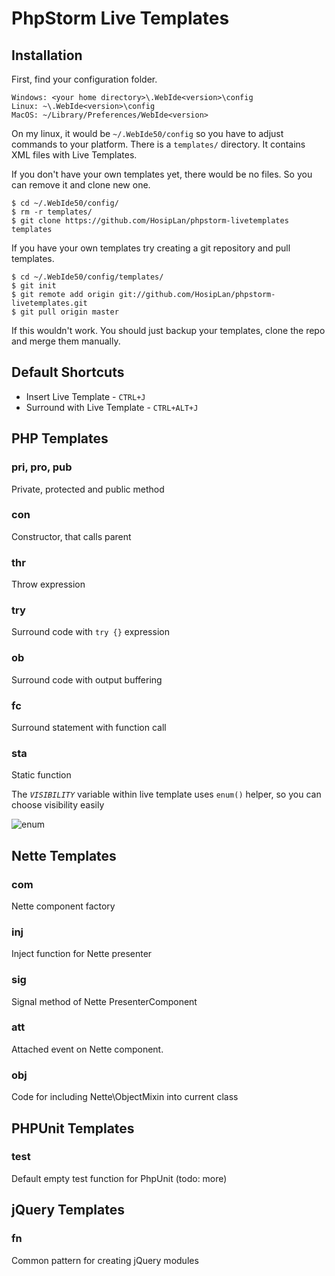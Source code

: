 # PhpStorm Live Templates



## Installation

First, find your configuration folder.

	Windows: <your home directory>\.WebIde<version>\config
	Linux: ~\.WebIde<version>\config
	MacOS: ~/Library/Preferences/WebIde<version>

On my linux, it would be <code>~/.WebIde50/config</code> so you have to adjust commands to your platform. There is a <code>templates/</code> directory. It contains XML files with Live Templates.

If you don't have your own templates yet, there would be no files. So you can remove it and clone new one.

	$ cd ~/.WebIde50/config/
    $ rm -r templates/
    $ git clone https://github.com/HosipLan/phpstorm-livetemplates templates

If you have your own templates try creating a git repository and pull templates.

	$ cd ~/.WebIde50/config/templates/
	$ git init
	$ git remote add origin git://github.com/HosipLan/phpstorm-livetemplates.git
	$ git pull origin master

If this wouldn't work. You should just backup your templates, clone the repo and merge them manually.


## Default Shortcuts

* Insert Live Template - <code>CTRL+J</code>
* Surround with Live Template - <code>CTRL+ALT+J</code>



## PHP Templates

### pri, pro, pub

Private, protected and public method

### con

Constructor, that calls parent

### thr

Throw expression

### try

Surround code with <code>try {}</code> expression


### ob

Surround code with output buffering

### fc

Surround statement with function call

### sta

Static function

The <code>$VISIBILITY$</code> variable within live template uses <code>enum()</code> helper, so you can choose visibility easily

![enum](https://dl.dropbox.com/u/32120652/phpstorm-livetemplate-visibilityselect.png)



## Nette Templates

### com

Nette component factory

### inj

Inject function for Nette presenter

### sig

Signal method of Nette PresenterComponent

### att

Attached event on Nette component.

### obj

Code for including Nette\ObjectMixin into current class



## PHPUnit Templates

### test

Default empty test function for PhpUnit (todo: more)



## jQuery Templates

### fn

Common pattern for creating jQuery modules
